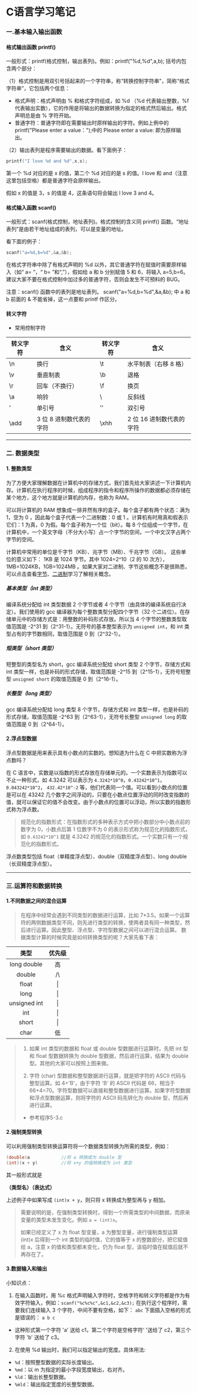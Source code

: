 # C语言学习笔记
### 一.基本输入输出函数
#### 格式输出函数 printf()
一般形式：printf(格式控制，输出表列)。例如：printf("%d,%d",a,b); 括号内包含两个部分：

（1）格式控制是用双引号括起来的一个字符串，称“转换控制字符串”，简称“格式字符串”，它包括两个信息：

* 格式声明：格式声明由 % 和格式字符组成，如 %d （%d 代表输出整数，%f 代表输出实数），它的作用是将输出的数据转换为指定的格式然后输出。格式声明总是由 % 字符开始。
* 普通字符：普通字符即在需要输出时原样输出的字符。例如上例中的 printf("Please enter a value：");中的 Please enter a value: 即为原样输出。

（2）输出表列是程序需要输出的数据。看下面例子：

```c
printf("I love %d and %d",x,s);
```

第一个 %d 对应的是 x 的值，第二个 %d 对应的是 s 的值。I love 和 and（注意这里包括空格）都是普通字符会原样输出。

假如 x 的值是 3，s 的值是 4，这条语句将会输出 I love 3 and 4。

#### 格式输入函数 scanf()
一般形式：scanf(格式控制，地址表列)。格式控制的含义同 printf() 函数。“地址表列”是由若干地址组成的表列，可以是变量的地址。

看下面的例子：

```c
scanf("a=%d,b=%d",&a,&b);
```

在格式字符串中除了有格式声明的 %d 以外，其它普通字符在赋值时需要原样输入（如“ a= ”，“ b= ”和“,”），假如给 a 和 b 分别赋值 5 和 6，将输入 a=5,b=6。 建议大家不要在格式控制中加过多的普通字符，否则会发生不可预料的 BUG。

注意：scanf() 函数中的表列是地址表列。 scanf("a=%d,b=%d",&a,&b); 中 a 和 b 前面的 & 不能省掉，这一点要和 printf 作区分。

#### 转义字符
* 常用控制字符

| 转义字符 | 含义                    | 转义字符 | 含义                     |
| -------- | ----------------------- | -------- | ------------------------ |
| \n       | 换行                    | \t       | 水平制表（右移 8 格）    |
| \v       | 垂直制表                | \b       | 退格                     |
| \r       | 回车（不换行）          | \f       | 换页                     |
| \a       | 响铃                    | \\       | 反斜线                   |
| \'       | 单引号                  | \''      | 双引号                   |
| \add     | 3 位 8 进制数代表的字符 | \xhh     | 2 位 16 进制数代表的字符 |

---
### 二. 数据类型
#### 1. 整数类型

为了方便大家理解数据在计算机中的存储方式，我们首先给大家讲述一下计算机内存。计算机在执行程序的时候，组成程序的指令和程序所操作的数据都必须存储在某个地方，这个地方就是计算机的内存，也称为 RAM。

可以将计算机的 RAM 想象成一排井然有序的盒子。每个盒子都有两个状态：满为 1，空为 0 ，因此每个盒子代表一个二进制数：0 或 1 。计算机有时用真和假表示它们：1 为真，0 为假。每个盒子称为一个位（bit）。每 8 个位组成一个字节，在计算机中，一个英文字母（不分大小写）占一个字节的空间，一个中文汉字占两个字节的空间。

计算机中常用的单位是千字节（KB）、兆字节（MB）、千兆字节（GB）。 这些单位的意义如下： 1KB 是 1024 字节。其中 1024=2^10（2 的 10 次方），1MB=1024KB，1GB=1024MB 。如果大家对二进制、字节这些概念不是很熟悉，可以点击查看[字节](http://www.baidu.com/s?wd=字节&ie=utf-8&f=8&rsv_bp=1&tn=92452588_hao_pg&rsv_pq=ba04834400003dcb&rsv_t=b84fNAt7xN3JAP9MLMpbNJ5%2FLzP5ak08CohxLg1fSYX606AfE%2FDahoZxUKjZd%2FMAO1N0pCeT&bs=位)、[二进制](http://baike.baidu.com/view/18536.htm?fr=aladdin)学习了解相关概念。

##### 基本类型（int 类型）

编译系统分配给 int 类型数据 2 个字节或者 4 个字节（由具体的编译系统自行决定）。我们使用的 gcc 编译器为每个整数类型分配四个字节（32 个二进位）。在存储单元中的存储方式是：用整数的补码形式存放。所以当 4 个字节的整数类型取值范围是 -2^31 到（2^31-1）。无符号的基本整型表示为 `unsigned int`，和 int 类型占有的字节数相同，取值范围是 0 到（2^32-1）。

##### 短类型（short 类型）

短整型的类型名为 short，gcc 编译系统分配给 short 类型 2 个字节，存储方式和 int 类型一样，也是补码的形式存储，取值范围是 -2^15 到（2^15-1），无符号短整型 `unsigned short` 的取值范围是 0 到（2^16-1）。

##### 长整型（long 类型）

gcc 编译系统分配给 long 类型 8 个字节，存储方式和 int 类型一样，也是补码的形式存储，取值范围是 -2^63 到（2^63-1），无符号长整型 `unsigned long` 的取值范围是 0 到（2^64-1）。

#### 2.浮点型数据

浮点型数据是用来表示具有小数点的实数的。想知道为什么在 C 中把实数称为浮点数吗？

在 C 语言中，实数是以指数的形式存放在存储单元的。一个实数表示为指数可以不止一种形式，如 4.3242 可以表示为 `4.3242*10^0`，`0.43242*10^1`，`0.043242*10^2`， `432.42*10^-2` 等，他们代表同一个值。可以看到小数点的位置是可以在 43242 几个数字之间浮动的，只要在小数点位置浮动的同时改变指数的值，就可以保证它的值不会改变。由于小数点的位置可以浮动，所以实数的指数形式称为浮点数。

> 规范化的指数形式：在指数形式的多种表示方式中把小数部分中小数点前的数字为 0，小数点后第 1 位数字不为 0 的表示形式称为规范化的指数形式，如 `0.43242*10^1` 就是 4.3242 的规范化的指数形式。一个实数只有一个规范化的指数形式。

浮点数类型包括 float（单精度浮点型）、double（双精度浮点型）、long double（长双精度浮点型）。

---
### 三.运算符和数据转换
#### 1.不同数据之间的混合运算
> 在程序中经常会遇到不同类型的数据进行运算，比如 7*3.5。如果一个运算符的两侧数据类型不同，则先进行类型的转换，使两者具有同一种类型，然后进行运算。因此整型、浮点型、字符型数据之间可以进行混合运算。 数据类型计算的时候究竟是如何转换类型的呢？大家先看下表：

|     类型     | 优先级 |
| :----------: | :----: |
| long double  |   高   |
|    double    |   /\   |
|    float     |   \|   |
|     long     |   \|   |
| unsigned int |   \|   |
|     int      |   \|   |
|    short     |   \|   |
|     char     |   低   |

> 1. 如果 int 类型的数据和 float 或 double 型数据进行运算时，先把 int 型和 float 型数据转换为 double 型数据，然后进行运算，结果为 double 型。其他的大家可以按照上图来做。
>
> 2. 字符 (char) 型数据和整型数据进行运算，就是把字符的 ASCII 代码与整型运算。如 4+'B'，由于字符 'B' 的 ASCII 代码是 66，相当于 66+4=70。字符型数据可以直接和整型数据进行运算。如果字符型数据和浮点型数据运算，则将字符的 ASCII 码先转化为 double 型，然后再进行运算。
>
>  * 参考程序5-3.c

#### 2.强制类型转换
可以利用强制类型转换运算符将一个数据类型转换为所需的类型，例如：

```c
(double)a            //将 a 转换成为 double 型
(int)(x + y)         //将 x+y 的值转换成为 int 类型
```

其一般形式就是

**（类型名）（表达式）**

上述例子中如果写成 `(int)x + y`，则只将 x 转换成为整型再与 y 相加。

> 需要说明的是，在强制类型转换时，得到一个所需类型的中间数据，而原来变量的类型未发生变化。例如 `a = (int)x`。
>
> 如果已经定义了 x 为 float 型变量，a 为整型变量，进行强制类型运算 (int)x 后得到一个 int 类型的临时值，它的值等于 x 的整数部分，把它赋值给 a，注意 x 的值和类型都未变化，仍为 float 型，该临时值在赋值后就不再存在了。

#### 3.数据输入和输出

小知识点：

1. 在输入函数时，用 %c 格式声明输入字符时，空格字符和转义字符都是作为有效字符输入，例如：`scanf("%c%c%c",&c1,&c2,&c3);` 在执行这个程序时，需要我们连续输入 3 个字符，中间不要有空格，如下： `abc` 下面插入空格的形式是错误的： `a b c`

- 这种形式第一个字符 'a' 送给 c1，第二个字符是空格字符' '送给了 c2，第三个字符 'b' 送给了 c3。

2. 在使用 %d 输出时，我们可以指定输出的宽度。具体用法:

- `%d`：按照整型数据的实际长度输出。
- `%md`：以 m 为指定的最小字段宽度输出，右对齐。
- `%ld`：输出长整型数据。
- `%mld`：输出指定宽度的长整型数据。